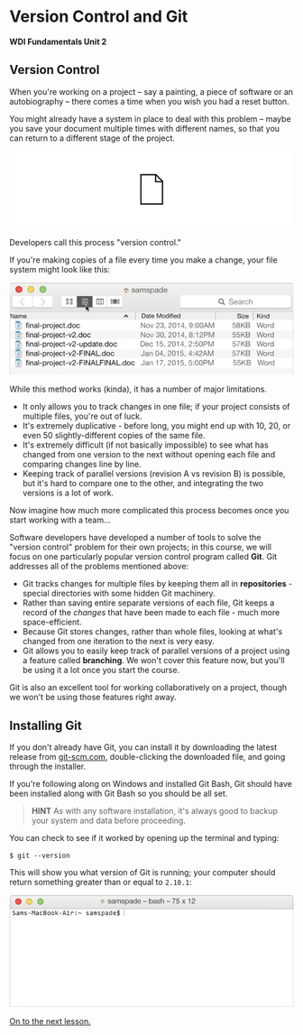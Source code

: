 # Version Control and Git

**WDI Fundamentals Unit 2**

## Version Control

When you're working on a project – say a painting, a piece of software or an autobiography – there comes a time when you wish you had a reset button.

You might already have a system in place to deal with this problem – maybe you save your document multiple times with different names, so that you can return to a different stage of the project.

![](../.gitbook/assets/version-control%20%281%29.gif)

Developers call this process "version control."

If you're making copies of a file every time you make a change, your file system might look like this:

![](../.gitbook/assets/bad-version-control%20%281%29.png)

While this method works \(kinda\), it has a number of major limitations.

* It only allows you to track changes in one file; if your project consists of multiple files, you're out of luck.
* It's extremely duplicative - before long, you might end up with 10, 20, or even 50 slightly-different copies of the same file.
* It's extremely difficult \(if not basically impossible\) to see what has changed from one version to the next without opening each file and comparing changes line by line.
* Keeping track of parallel versions \(revision A vs revision B\) is possible, but it's hard to compare one to the other, and integrating the two versions is a lot of work.

Now imagine how much more complicated this process becomes once you start working with a team...

Software developers have developed a number of tools to solve the "version control" problem for their own projects; in this course, we will focus on one particularly popular version control program called **Git**. Git addresses all of the problems mentioned above:

* Git tracks changes for multiple files by keeping them all in **repositories** - special directories with some hidden Git machinery.
* Rather than saving entire separate versions of each file, Git keeps a record of the _changes_ that have been made to each file - much more space-efficient.
* Because Git stores changes, rather than whole files, looking at what's changed from one iteration to the next is very easy.
* Git allows you to easily keep track of parallel versions of a project using a feature called **branching**. We won't cover this feature now, but you'll be using it a lot once you start the course.

Git is also an excellent tool for working collaboratively on a project, though we won't be using those features right away.

## Installing Git

If you don't already have Git, you can install it by downloading the latest release from [git-scm.com](http://git-scm.com/download/mac), double-clicking the downloaded file, and going through the installer.

If you're following along on Windows and installed Git Bash, Git should have been installed along with Git Bash so you should be all set.

> **HINT** As with any software installation, it's always good to backup your system and data before proceeding.

You can check to see if it worked by opening up the terminal and typing:

```text
$ git --version
```

This will show you what version of Git is running; your computer should return something greater than or equal to `2.10.1`:

![](../.gitbook/assets/git-installed.gif)

[On to the next lesson.](track-changes-with-git/)

